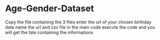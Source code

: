 # Age-Gender-Dataset
Copy the file containing the 3 files
enter the url of your chosen birthday date
name the url and csv file in the main code
execute the code and you will get the tale containing the informations
